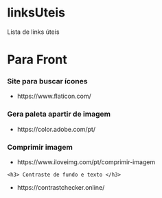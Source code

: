 # linksUteis
Lista de links úteis 

<h1> Para Front </h1>

<h3> Site para buscar ícones </h3>
  <ul>
    <li>https://www.flaticon.com/</li>
  </ul>
  
<h3> Gera paleta apartir de imagem </h3>
  <ul>
    <li>https://color.adobe.com/pt/</li>
  </ul>
  
  <h3> Comprimir imagem </h3>
  <ul>
    <li>https://www.iloveimg.com/pt/comprimir-imagem</li>
  </ul>
  
    <h3> Contraste de fundo e texto </h3>
  <ul>
    <li>https://contrastchecker.online/</li>
  </ul>
